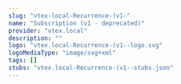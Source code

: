 ```yaml
---
slug: "vtex-local-Recurrence-(v1-"
name: "Subscription (v1 - deprecated)"
provider: "vtex.local"
description: ""
logo: "vtex.local-Recurrence-(v1--logo.svg"
logoMediaType: "image/svg+xml"
tags: []
stubs: "vtex.local-Recurrence-(v1--stubs.json"
---
```

